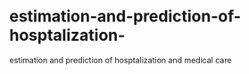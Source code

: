 # estimation-and-prediction-of-hosptalization-
estimation and prediction of hosptalization and medical care
